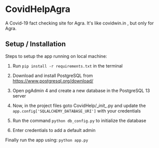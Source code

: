 # CovidHelpAgra

A Covid-19 fact checking site for Agra. It's like covidwin.in , but only for Agra.

## Setup / Installation

Steps to setup the app running on local machine:

1. Run `pip install -r requirements.txt` in the terminal

2. Download and install PostgreSQL from https://www.postgresql.org/download/

3. Open pgAdmin 4 and create a new database in the PostgreSQL 13 server

4. Now, in the project files goto CovidHelp/\__init\__.py and update the `app.config['SQLALCHEMY_DATABASE_URI']` with your credentials

5. Run the command `python db_config.py` to initialize the database

6. Enter credentials to add a default admin

Finally run the app using:
`python app.py`
